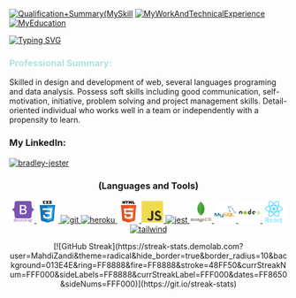 [![Qualification+Summary(MySkill](https://img.shields.io/badge/QualificationSummary(MySkill)-See%20Here-green)](https://github.com/MahdiZandi/MahdiZandi/blob/main/My%20skill) 
[![MyWorkAndTechnicalExperience](https://img.shields.io/badge/MyWorkAndTechnicalExperience-See%20Here-orange)](https://github.com/MahdiZandi/MahdiZandi/blob/main/My%20Experience)
[![MyEducation](https://img.shields.io/badge/MyEducation-See%20Here-powderblue)](https://github.com/MahdiZandi/MahdiZandi/blob/main/My%20Experience)




[![Typing SVG](https://readme-typing-svg.herokuapp.com?font=Fira+Code&size=24&duration=100&pause=10&color=FF0000&center=true&vCenter=true&height=40&lines=I+am+Mahdi+Zandi)](https://github.com/MahdiZandi)

<h3 style="color:powderblue;"> Professional Summary:</h3>
Skilled in design and development of web, several languages programing and data analysis. Possess soft skills including good communication, self-motivation, initiative, problem solving and project management skills. Detail-oriented individual who works well in a team or independently with a propensity to learn.
<br>


<h3 align="left">My LinkedIn:</h3>
<p align="left">
<a href="https://www.linkedin.com/in/mahdizandi/" target="blank"><img align="center" src="https://raw.githubusercontent.com/rahuldkjain/github-profile-readme-generator/master/src/images/icons/Social/linked-in-alt.svg" alt="bradley-jester" height="40" width="50" /></a>
</p>

<h3 align="Center">(Languages and Tools)</h3>
<p align="Center"> <a href="https://getbootstrap.com" target="_blank" rel="noreferrer"> <img src="https://raw.githubusercontent.com/devicons/devicon/master/icons/bootstrap/bootstrap-plain-wordmark.svg" alt="bootstrap" width="40" height="40"/> </a> 
<a href="https://www.w3schools.com/css/" target="_blank" rel="noreferrer"> <img src="https://raw.githubusercontent.com/devicons/devicon/master/icons/css3/css3-original-wordmark.svg" alt="css3" width="40" height="40"/> </a>
<a href="https://git-scm.com/" target="_blank" rel="noreferrer"> <img src="https://www.vectorlogo.zone/logos/git-scm/git-scm-icon.svg" alt="git" width="40" height="40"/> </a>
<a href="https://heroku.com" target="_blank" rel="noreferrer"> <img 
src="https://www.vectorlogo.zone/logos/heroku/heroku-icon.svg" alt="heroku" width="40" height="40"/> </a>
<a href="https://www.w3.org/html/" target="_blank" rel="noreferrer"> <img src="https://raw.githubusercontent.com/devicons/devicon/master/icons/html5/html5-original-wordmark.svg" alt="html5" width="40" height="40"/> </a> 
<a href="https://developer.mozilla.org/en-US/docs/Web/JavaScript" target="_blank" rel="noreferrer"> <img src="https://raw.githubusercontent.com/devicons/devicon/master/icons/javascript/javascript-original.svg" alt="javascript" width="40" height="40"/> </a> 
<a href="https://jestjs.io" target="_blank" rel="noreferrer"> <img src="https://www.vectorlogo.zone/logos/jestjsio/jestjsio-icon.svg" alt="jest" width="40" height="40"/> </a> <a href="https://www.mongodb.com/" target="_blank" rel="noreferrer"> <img src="https://raw.githubusercontent.com/devicons/devicon/master/icons/mongodb/mongodb-original-wordmark.svg" alt="mongodb" width="40" height="40"/> </a>
<a href="https://www.mysql.com/" target="_blank" rel="noreferrer"> <img src="https://raw.githubusercontent.com/devicons/devicon/master/icons/mysql/mysql-original-wordmark.svg" alt="mysql" width="40" height="40"/> </a> 
<a href="https://nodejs.org" target="_blank" rel="noreferrer"> <img src="https://raw.githubusercontent.com/devicons/devicon/master/icons/nodejs/nodejs-original-wordmark.svg" alt="nodejs" width="40" height="40"/> </a> 
<a href="https://reactjs.org/" target="_blank" rel="noreferrer"> <img src="https://raw.githubusercontent.com/devicons/devicon/master/icons/react/react-original-wordmark.svg" alt="react" width="40" height="40"/> </a> 
<a href="https://tailwindcss.com/" target="_blank" rel="noreferrer"> <img src="https://www.vectorlogo.zone/logos/tailwindcss/tailwindcss-icon.svg" alt="tailwind" width="40" height="40"/> </a> </p>




<p align="Center">[![GitHub Streak](https://streak-stats.demolab.com?user=MahdiZandi&theme=radical&hide_border=true&border_radius=10&background=013E4E&ring=FF8888&fire=FF8888&stroke=48FF50&currStreakNum=FFF000&sideLabels=FF8888&currStreakLabel=FFF000&dates=FF8650&sideNums=FFF000)](https://git.io/streak-stats)

